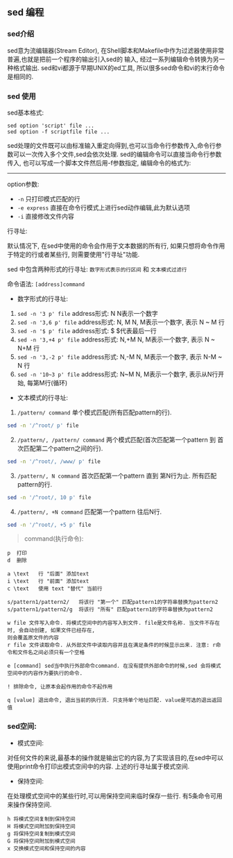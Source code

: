 ## sed 编程

### sed介绍

sed意为流编辑器(Stream Editor), 在Shell脚本和Makefile中作为过滤器使用非常普遍,也就是把前一个程序的输出引入sed的
输入, 经过一系列编辑命令转换为另一种格式输出. sed和vi都源于早期UNIX的ed工具, 所以很多sed命令和vi的末行命令是相同的.


### sed 使用

sed基本格式:

```
sed option 'script' file ...
sed option -f scriptfile file ...
```

sed处理的文件既可以由标准输入重定向得到,也可以当命令行参数传入,命令行参数可以一次传入多个文件,sed会依次处理.
sed的编辑命令可以直接当命令行参数传入, 也可以写成一个脚本文件然后用-f参数指定, 编辑命令的格式为:

---

option参数:

- `-n` 只打印模式匹配的行
- `-e express` 直接在命令行模式上进行sed动作编辑,此为默认选项
- `-i` 直接修改文件内容


行寻址:

默认情况下, 在sed中使用的命令会作用于文本数据的所有行, 如果只想将命令作用于特定的行或者某些行, 则需要使用"行寻址"功能.

sed 中包含两种形式的行寻址: `数字形式表示的行区间` 和 `文本模式过滤行`

命令语法: `[address]command`

- 数字形式的行寻址:

1. `sed -n '3 p' file`      address形式: N       N表示一个数字
2. `sed -n '3,6 p' file`    address形式: N, M    N, M表示一个数字, 表示 N ~ M 行
3. `sed -n '$ p' file`      address形式: $       $代表最后一行
4. `sed -n '3,+4 p' file`   address形式: N,+M    N, M表示一个数字, 表示 N ~ N+M 行
5. `sed -n '3,-2 p' file`   address形式: N,-M    N, M表示一个数字, 表示 N-M ~ N 行
6. `sed -n '10~3 p' file`   address形式: N~M     N, M表示一个数字, 表示从N行开始, 每第M行(循环)

- 文本模式的行寻址:

1. `/pattern/ command`   单个模式匹配(所有匹配pattern的行).

```bash
sed -n '/^root/ p' file
```

2. `/pattern/, /pattern/ command` 两个模式匹配(首次匹配第一个pattern 到 首次匹配第二个pattern之间的行).

```bash
sed -n '/^root/, /www/ p' file
```

3. `/pattern/, N command` 首次匹配第一个pattern 直到 第N行为止. 所有匹配pattern的行.

```bash
sed -n '/^root/, 10 p' file
```

4. `/pattern/, +N command` 匹配第一个pattern 往后N行.

```bash
sed -n '/^root/, +5 p' file
```
   

> command(执行命令):

```
p  打印
d  删除

a \text   行 "后面" 添加text
i \text   行 "前面" 添加text
c \text   使用 text "替代" 当前行

s/pattern1/pattern2/   将该行 "第一个" 匹配pattern1的字符串替换为pattern2
s/pattern1/pattern2/g  将该行 "所有" 匹配pattern1的字符串替换为pattern2

w file 文件写入命令. 将模式空间中的内容写入到文件. file是文件名称. 当文件不存在时, 会自动创建, 如果文件已经存在,
则会覆盖原文件的内容
r file 文件读取命令. 从外部文件中读取内容并且在满足条件的时候显示出来. 注意: r命令和文件名之间必须只有一个空格

e [command] sed当中执行外部命令command. 在没有提供外部命令的时候,sed 会将模式空间中的内容作为要执行的命令.

! 排除命令, 让原本会起作用的命令不起作用

q [value] 退出命令, 退出当前的执行流. 只支持单个地址匹配. value是可选的退出返回值
```


### sed空间:

- 模式空间:

对任何文件的来说,最基本的操作就是输出它的内容,为了实现该目的,在sed中可以使用print命令打印出模式空间中的内容. 
上述的行寻址属于模式空间.

- 保持空间:

在处理模式空间中的某些行时,可以用保持空间来临时保存一些行. 有5条命令可用来操作保持空间.

```
h 将模式空间复制到保持空间
H 将模式空间附加到保持空间
g 将保持空间复制到模式空间
G 将保持空间附加到模式空间
x 交换模式空间和保持空间的内容
```

